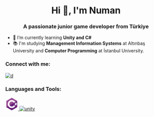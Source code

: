 <h1 align="center">Hi 👋, I'm Numan</h1>
<h3 align="center">A passionate junior game developer from Türkiye</h3>

- 🌱 I’m currently learning **Unity and C#**
- 📚 I'm studying **Management Information Systems** at Altınbaş University and **Computer Programming** at İstanbul University.

<h3 align="left">Connect with me:</h3>
<p align="left">
<a href="https://linkedin.com/in/numancıvelek" target="blank"><img align="center" src="https://raw.githubusercontent.com/rahuldkjain/github-profile-readme-generator/master/src/images/icons/Social/linked-in-alt.svg" alt="d" height="30" width="40" /></a>
</p>

<h3 align="left">Languages and Tools:</h3>
<p align="left"> <a href="https://www.w3schools.com/cs/" target="_blank" rel="noreferrer"> <img src="https://raw.githubusercontent.com/devicons/devicon/master/icons/csharp/csharp-original.svg" alt="csharp" width="40" height="40"/> </a> <a href="https://unity.com/" target="_blank" rel="noreferrer"> <img src="https://www.vectorlogo.zone/logos/unity3d/unity3d-icon.svg" alt="unity" width="40" height="40"/> </a> </p>

